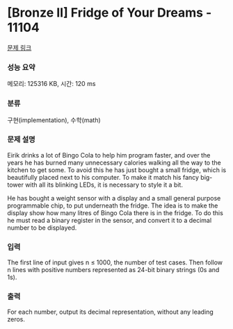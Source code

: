 # [Bronze II] Fridge of Your Dreams - 11104 

[문제 링크](https://www.acmicpc.net/problem/11104) 

### 성능 요약

메모리: 125316 KB, 시간: 120 ms

### 분류

구현(implementation), 수학(math)

### 문제 설명

<p>Eirik drinks a lot of Bingo Cola to help him program faster, and over the years he has burned many unnecessary calories walking all the way to the kitchen to get some. To avoid this he has just bought a small fridge, which is beautifully placed next to his computer. To make it match his fancy big-tower with all its blinking LEDs, it is necessary to style it a bit.</p>

<p>He has bought a weight sensor with a display and a small general purpose programmable chip, to put underneath the fridge. The idea is to make the display show how many litres of Bingo Cola there is in the fridge. To do this he must read a binary register in the sensor, and convert it to a decimal number to be displayed.</p>

### 입력 

 <p>The first line of input gives n ≤ 1000, the number of test cases. Then follow n lines with positive numbers represented as 24-bit binary strings (0s and 1s).</p>

### 출력 

 <p>For each number, output its decimal representation, without any leading zeros.</p>

